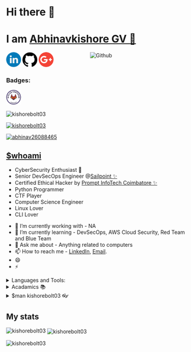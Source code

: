 # Hi there 👋

<!--
**kishorebolt03/kishorebolt03** is a ✨ _special_ ✨ repository because its `README.md` (this file) appears on your GitHub profile.

Here are some ideas to get you started:

- 🔭 I’m currently working on ...
- 🌱 I’m currently learning ...
- 👯 I’m looking to collaborate on ...
- 🤔 I’m looking for help with ...
- 💬 Ask me about ...
- 📫 How to reach me: ...
- 😄 Pronouns: ...
- ⚡ Fun fact: ...
-->

<h1>I am <a href="https://www.linkedin.com/in/abhinavkishoregv/">Abhinavkishore GV 👋 </h1>
<img width="55%" align="right" alt="Github" src="https://raw.githubusercontent.com/onimur/.github/master/.resources/git-header.svg" />
<a href="https://www.linkedin.com/in/abhinavkishore-g-v-6737b1183/"><img src="https://github.com/kishorebolt03/kishorebolt03/blob/master/logos/linkedin.png" width="40" /></a>
<a href="https://github.com/kishorebolt03"><img src="https://github.com/kishorebolt03/kishorebolt03/blob/master/logos/github-logo.png" width="40" /></a>
<a href="mailto:kishorebolt60@gmail.com"><img src="https://github.com/kishorebolt03/kishorebolt03/blob/master/logos/google-plus.png" width="40" /></a>
<h3>Badges:</h3>
<a href="https://badgr.com/public/assertions/iiM3-RNLQ4CN_ZF1xjjjAw"><img src="https://github.com/kishorebolt03/kishorebolt03/blob/master/GitLab_GitLab_Certified_Associate-2021-04-24.png" width="40" /></a><p align="left"> <img src="https://komarev.com/ghpvc/?username=kishorebolt03&label=Profile%20views&color=0e75b6&style=flat" alt="kishorebolt03" /> </p>
<p align="left"> <a href="https://github.com/ryo-ma/github-profile-trophy"><img src="https://github-profile-trophy.vercel.app/?username=kishorebolt03" alt="kishorebolt03" /></a> </p>
<p align="left"> <a href="https://twitter.com/abhinav26088465" target="blank"><img src="https://img.shields.io/twitter/follow/abhinav26088465?logo=twitter&style=for-the-badge" alt="abhinav26088465" /></a> </p>

<h2>  <a href="https://kishorebolt03.github.io">$whoami</a> </h2>
<ul>
	<li> CyberSecurity Enthusiast 🌱 </li>
	<li> Senior DevSecOps Engineer @<a href='https://www.sailpoint.com/'>Sailpoint ✨</a></li>
	<li> Certified Ethical Hacker by <a href="https://www.promptinfotech.co.in/">Prompt InfoTech Coimbatore ✨ </a></li>
	<li> Python Programmer</li>
	<li> CTF Player</li>
	<li> Computer Science Engineer</li>
	<li> Linux Lover</li>
	<li> CLI Lover </li>
	
</ul>
<ul>
	<li>🔭 I’m currently working with  	- NA</li>
	<li>🌱 I’m currently learning 		- DevSecOps, AWS Cloud Security, Red Team and Blue Team</li>
	<li>💬 Ask me about   			- Anything related to computers </li>
	<li>📫 How to reach me			- <a href='https://www.linkedin.com/in/abhinavkishore-g-v-6737b1183/'>LinkedIn</a>, <a href='mailto:kishorebolt60@gmail.com'>Email</a>.  </li>
	<li>😄 </li>
	<li>⚡  </li>
</ul>

<details>
	<summary>Languages and Tools:</summary>
<p align="left"> <a href="https://www.arduino.cc/" target="_blank"> <img src="https://cdn.worldvectorlogo.com/logos/arduino-1.svg" alt="arduino" width="40" height="40"/> </a> <a href="https://aws.amazon.com" target="_blank"> <img src="https://raw.githubusercontent.com/devicons/devicon/master/icons/amazonwebservices/amazonwebservices-original-wordmark.svg" alt="aws" width="40" height="40"/> </a> <a href="https://www.gnu.org/software/bash/" target="_blank"> <img src="https://www.vectorlogo.zone/logos/gnu_bash/gnu_bash-icon.svg" alt="bash" width="40" height="40"/> </a> <a href="https://circleci.com" target="_blank"> <img src="https://www.vectorlogo.zone/logos/circleci/circleci-icon.svg" alt="circleci" width="40" height="40"/> </a> <a href="https://www.w3schools.com/css/" target="_blank"> <img src="https://raw.githubusercontent.com/devicons/devicon/master/icons/css3/css3-original-wordmark.svg" alt="css3" width="40" height="40"/> </a> <a href="https://www.djangoproject.com/" target="_blank"> <img src="https://raw.githubusercontent.com/devicons/devicon/master/icons/django/django-original.svg" alt="django" width="40" height="40"/> </a> <a href="https://www.docker.com/" target="_blank"> <img src="https://raw.githubusercontent.com/devicons/devicon/master/icons/docker/docker-original-wordmark.svg" alt="docker" width="40" height="40"/> </a> <a href="https://git-scm.com/" target="_blank"> <img src="https://www.vectorlogo.zone/logos/git-scm/git-scm-icon.svg" alt="git" width="40" height="40"/> </a> <a href="https://www.w3.org/html/" target="_blank"> <img src="https://raw.githubusercontent.com/devicons/devicon/master/icons/html5/html5-original-wordmark.svg" alt="html5" width="40" height="40"/> </a> <a href="https://www.linux.org/" target="_blank"> <img src="https://raw.githubusercontent.com/devicons/devicon/master/icons/linux/linux-original.svg" alt="linux" width="40" height="40"/> </a> <a href="https://www.microsoft.com/en-us/sql-server" target="_blank"> <img src="https://www.svgrepo.com/show/303229/microsoft-sql-server-logo.svg" alt="mssql" width="40" height="40"/> </a> <a href="https://www.mysql.com/" target="_blank"> <img src="https://raw.githubusercontent.com/devicons/devicon/master/icons/mysql/mysql-original-wordmark.svg" alt="mysql" width="40" height="40"/> </a> <a href="https://www.postgresql.org" target="_blank"> <img src="https://raw.githubusercontent.com/devicons/devicon/master/icons/postgresql/postgresql-original-wordmark.svg" alt="postgresql" width="40" height="40"/> </a> <a href="https://www.python.org" target="_blank"> <img src="https://raw.githubusercontent.com/devicons/devicon/master/icons/python/python-original.svg" alt="python" width="40" height="40"/> </a> </p>
</details>	
	
<details>
<summary>Acadamics 📚</summary>
<ul>
	<li>Engineering**: <a href="http://siet.ac.in/">Sri Shakthi Institute of Engineering and Technology, Coimbatore</a></li>
  	<li>Schooling: <a href="https://amritavidyalayamcbse.com/">Amrita Vidyalayam, Nallampalayam, Coimbatore</a></li>
</ul>
</details>

<details>
<summary> $man kishorebolt03 👓 </summary>
<ul>
  <li><a>A dynamic and an avid DevSecOps Engineer with 3+ years of expertise in DevOps tools and Cloud Security services, encompassing AWS, Github, CICD tools, SAST, DAST, and Compliance with a proven ability in both independent and collaborative settings, excelling in communication and knowledge sharing. My commitment to efficiency is reflected in a focus on scripting and automation. Demonstrated proficiency in Linux over 6+ years, complemented by a robust foundation in cybersecurity by bringing a strategic approach to security operations, ensuring best practices and seamless integration across the development lifecycle.
 </a></li>
  <li>I am - Under Construction 💬</li>
  <li><a> Tools - Python, C, C++, Java, Arduino, Linux (Kali, parrotOS, blackarch, backbox, fedora, ubuntu, etc), Windows (server2008, server2012, server2016), CircleCI, Docker, Git, AWS Cloud, Social_Engineering_Kit, Wireshark, Nmap, Nikto, Metasploit, Openvas, Netsparker, OWASP ZAP, Aircrack-ng  and much more. </a></li>
</ul>
</details>

<h2>My stats</h2>
<p><img align="left" src="https://github-readme-stats.vercel.app/api/top-langs?username=kishorebolt03&show_icons=true&locale=en&layout=compact" alt="kishorebolt03" /></p>

<p>&nbsp;<img align="center" src="https://github-readme-stats.vercel.app/api?username=kishorebolt03&show_icons=true&locale=en" alt="kishorebolt03" /></p>

<p><img align="center" src="https://github-readme-streak-stats.herokuapp.com/?user=kishorebolt03&" alt="kishorebolt03" /></p>

